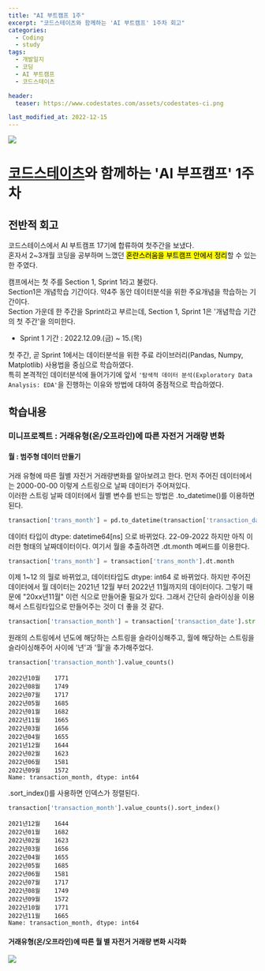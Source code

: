 ```yaml
---
title: "AI 부트캠프 1주"
excerpt: "코드스테이츠와 함께하는 'AI 부트캠프' 1주차 회고"
categories:
  - Coding
  - study
tags:
  - 개발일지
  - 코딩
  - AI 부트캠프
  - 코드스테이츠

header:
  teaser: https://www.codestates.com/assets/codestates-ci.png

last_modified_at: 2022-12-15
---
```


<div style="display:block; margin:auto; width:700px">
  <img src = "https://lh3.googleusercontent.com/fife/AAbDypB-pFaCV6nkaBh8fVCsvG33AqVNKKhk7dTvq7dbLEHMNjtmhzjxMA82cebJe9EKj0BdYj8K5v-HQHGjUj8biYfnJzd8SXViKp28tz42kAC6XU0Zrw0nW3L188W3-2ydqi1-E1U_2W2IQisNsvyWxhNr-gYHjl4BOdaT_0yisxN-lJXspaZ0wMngXKgLeqs_3rlGhcKf1WksQq7Yh67c3Y98rKKbpiiEQUAh4BpsWmhCDfO72ETDWru53OQKseMPKlVfNm0rsQSqg35iQv2iWQkdrKanjiGf68R0cV6ra2JjiHbmcD4doFd97zXtNU5quWHJ9h8R_sH9lXwRNTfg_tsTwNNufwqxqNsxRXvxcaLR2hWjpyls_qRWXQd-veajVT6bPS31iIboNVw82BKT4wFMKQ17yWTiqTmqbJiQe-8HH3Hpd2tZnDnNmov-iwmDbW8oo07TMbH65qRBz7FJy9LSMpEe0eR7ImXK6Ai4mE5Usg4rAIHAgQYFxxKjeD2AHpnR19_SzSxOxTYvOfCKntIWnJHw6WeO2X72A2XeM266e8PtDIH_CMIs-CGnIaCGqdLuvhVAdrnQQjrT2nMDByv9UxSHFoFX0Ze2_OCiax75a6QXbvD1Q-Uzvuj7NcUNe8F7LYIZNCnf5lu4Jo0eXvWCPxbjAMjHalTVAWKj5XxOj8L0tBPB-xwdfuUjHVbiSbtnL06QJ3rSl3klbcaUaP0sFmZcb6Ym7_d3dCaRhHB6UVKI5-OYvgO9X5_HZDRwDT3rqoPpPDPpE0dFqtnaDjpZtlOkXANG7BW7dHyD3GeFcdyH5WYq4LW1hKAPEWkAFXqvMFAv22ayVkYhx4CpAM1WEeflxzVEKfCH_46hPZxY6Vp53lOCGvnlYlIePxzAb25CrjuA85roR_oEAjgLZ8ofF3Tsl47WHwUAx1Qk53vphN00AU4MXUY9BLWdRP2snFH8No3qz3kQJJ4E6NY2jct2-75t8sWU5BLJuSbHlxDOBen5KE8GP_sg70nzI4QdSnpjqC5UgmEo2n_kMzlEpcIQLByQ6tSAljFV6TDYWolTmHSMM67ElMFCZ9n9_BvwjKiFI-VuFwjIEDdnV2xCARDaIS3kOCNndxEH2w3HrbaZwsSHeLJwFgrFheFHqfKQMAhP8fBfWguTZdwynH2ZK2jYvwu1ahY6jfnh2_iqHElrgocjNunLibraeG3_F8f0ltJCVQKiSXgGKVTizRRS7EO82KL8G013_vZIr7irmHGSZBPK3yz_3jp0ChQHr6siIzFJ8-HiSu5dWdi-LOgDrJNKETUCcuO5dR3pn8276LfyjSqgML2nkNznXp4rjlNkoTJvL1jnlbhYSCuwov-h6kA0WFDS-6TiqywY7wyca3UyAWhAjO0k-UMdxHrLCaE3OKxh17MXvrG3lHDfyBa8A6NIAwC7gAESpr9Tol8Vr9GdIhh5jsCjsS36Q3WUzAYGhlmijfZNlHlbEEG_2ytlw1ZI4cpNRxr9im3sC536Zh_ZCAAcWuU91I7Pc0XM=w1263-h780">  
</div>


# [코드스테이츠](https://www.codestates.com/)와 함께하는 'AI 부프캠프' 1주차

## 전반적 회고

코드스테이스에서 AI 부트캠프 17기에 합류하여 첫주간을 보냈다.  
혼자서 2~3개월 코딩을 공부하며 느꼈던 <mark>혼란스러움을 부트캠프 안에서 정리</mark>할 수 있는 한 주였다.  

캠프에서는 첫 주를 Section 1, Sprint 1라고 불렀다.  
Section1은 개념학습 기간이다. 약4주 동안 데이터분석을 위한 주요개념을 학습하는 기간이다.  
Section 가운데 한 주간을 Sprint라고 부르는데, Section 1, Sprint 1은 '개념학습 기간의 첫 주간'을 의미한다.  

- Sprint 1 기간 : 2022.12.09.(금) ~ 15.(목)

첫 주간, 곧 Sprint 1에서는 데이터분석을 위한 주료 라이브러리(Pandas, Numpy, Matplotlib) 사용법을 중심으로 학습하였다.  
특히 본격적인 데이터분석에 들어가기에 앞서 `'탐색적 데이터 분석(Exploratory Data Analysis: EDA'`을 진행하는 이유와 방법에 대하여 중점적으로 학습하였다.  

## 학습내용
### 미니프로젝트 : 거래유형(온/오프라인)에 따른 자전거 거래량 변화

#### 월 : 범주형 데이터 만들기
거래 유형에 따른 월별 자전거 거래량변화를 알아보려고 한다.
먼저 주어진 데이터에서는 2000-00-00 이렇게 스트링으로 날짜 데이터가 주어져있다.  
이러한 스트링 날짜 데이터에서 월별 변수를 반드는 방법은 .to_datetime()를 이용하면 된다.  
```python
transaction['trans_month'] = pd.to_datetime(transaction['transaction_date'])
```
데이터 타입이 dtype: datetime64[ns] 으로 바뀌었다. 22-09-2022 하지만 아직 이러한 형태의 날짜데이터이다. 여기서 월을 추출하려면 .dt.month 메써드를 이용한다.
```python
transaction['trans_month'] = transaction['trans_month'].dt.month
```
이제 1~12 의 월로 바뀌었고, 데이터타입도 dtype: int64 로 바뀌었다.
하지만 주어진 데이터에서 월 데이터는 2021년 12월 부터 2022년 11월까지의 데이터이다. 그렇기 때문에 "20xx년11월" 이런 식으로 만들어줄 필요가 있다. 그래서 간단히 슬라이싱을 이용해서 스트링타입으로 만들어주는 것이 더 좋을 것 같다.
```python
transaction['transaction_month'] = transaction['transaction_date'].str.slice(6,11) + '년' + transaction['transaction_date'].str.slice(3, 5) + '월'
```
원래의 스트링에서 년도에 해당하는 스트링을 슬라이싱해주고, 월에 해당하는 스트링을 슬라이싱해주어 사이에 '년'과 '월'을 추가해주었다.
```python
transaction['transaction_month'].value_counts()
```
```
2022년10월    1771
2022년08월    1749
2022년07월    1717
2022년05월    1685
2022년01월    1682
2022년11월    1665
2022년03월    1656
2022년04월    1655
2021년12월    1644
2022년02월    1623
2022년06월    1581
2022년09월    1572
Name: transaction_month, dtype: int64
```
.sort_index()를 사용하면 인덱스가 정렬된다.
```python
transaction['transaction_month'].value_counts().sort_index()
```
```
2021년12월    1644
2022년01월    1682
2022년02월    1623
2022년03월    1656
2022년04월    1655
2022년05월    1685
2022년06월    1581
2022년07월    1717
2022년08월    1749
2022년09월    1572
2022년10월    1771
2022년11월    1665
Name: transaction_month, dtype: int64
```

#### 거래유형(온/오프라인)에 따른 월 별 자전거 거래량 변화 시각화

<div style="display:block; margin:auto; width:800px">
  <img src = "https://lh3.googleusercontent.com/fife/AAbDypB0FgZ9qVXGCSy_waCdccpNkv3cbyDVR8-ibCqvcjUZUQ0FQS2_aLvxp16hN0j1Q25aAXSevNe2870t6kltw4eHWwwVzLCLiwMFUfpwjwZTD1gBBeBwlsNntqw3KDdbXxMBYS54Uc2h96IG6JCBgpX5-CCv8Szif6_wb_XOa3uI5jhCVcy7i2QCSsKYE9TBRO0FE5NR_niEYULD6n2U-eil9Ax36QhFAE79Rr-3sVtCdPbGgs3xWi_GGrBRB18V7VWxIxai0efvn9_k6o9_U7_iIemipV1JsPpwk6CaXpYxH5i5yFnbpMswZtOeusLOZ0c1ej2XqTz2v1cEfRmiOj3NZBq-JVBk-A2xHKdqqpIQI29rqgk602-aROgU_qX9wWT-8GTCXkOHm6kUOzfmSoq_FQ9WLs7AJDuvupvneHyLsFJXhaDelAl4Zr3tX60PD0rWFz6Rm0Z9t_8yuZh3i_HzAp79OHa0hgE0ZWhL0I_b-VQlOtPniYMuALmbRXOC6CTVsppK33Dc2k3aacmQw0udThos621I1rNNNzqijjs7W3DUW54QYxes0EY16YE_-hbr--WVgRsicjruMFOKZ9gG5C_DAKChTVTOe27shOginlx4BdWU9KQAt8BeAE4l67P-aIWiGbw23Kte_K8R-t49gLqp-AWWbDFtlo3Pv5Ad7IhbFzGoh3MBUQbj1vuWE6MNIZJaGE-MVmUCk_voUDp_JSnF1PxdUBJ2rcYcw6Wf7MijeekAUtSATNK69XloxV7DIZobrvCEVVRBVCFZtOjTpFpelqnUPeAMtvFAFze_ra22NqvGNlnP0EQL7MtNsAYnHjsT-NM0xKFPl1Oh61DHhfI3FT0MBhDXpkcW2Isl9u1tgDo-nbzHXDwcQPEZM2wWqbBkQf7J8HnhuKC50FDlZh-dc0TaTE9MKfFTdGaJ7h8yyPno35q1gBzRX8-MeghvTfaAxO6PyLoNblQOsLfUBSnhMusiPO04Pr6VPv0yYKF7UK30EpfL3C5HGs9BgVwulS4_tCvVwSkB-SmLENn2ZkRyo1G4R7zUQ8lEMTsDqFBaTEPpC4HTev10GSDM_UOIztGz1XtNtYjlWadXCWnOcG9rcRiMmZ5jvT_Q-EHjfAETGRm_jNiRhstWWL1534Llalqw_rbLuvPbY1y2vVOYJNNKHrMk7a7xfd8RNNcBhN5-EDOt7dV7zLl-Tl0aCDErn_PiZDM_7KLAxbeiLT8_mf78jZ05jQacMcFgNdBKUQFztzcT5MkkLW9OuMrtaUQYbOCu4IOwG7scXo5T9o7yRLwtILBHru26xJOyaBaXYOWKr8KCshGyhTOzOdf4ai7LIQc6ppWGfv_w8wlSFga7wBljbGVaVwsDaJk6djXKuneZqaE7RoAjvrpKz9SA8Sl2TuyvwhMfJC_rP13Z_yi88Y3M5o733iNcEeT08vZGUWKGzRJso6n9vWxr5gTNsTxwKUeobWeto57QdXP1MNZmKP1zpMTHGQ1a6iGvncwUTm2txnzvp-p7DXkN=w1920-h865">  
</div>




